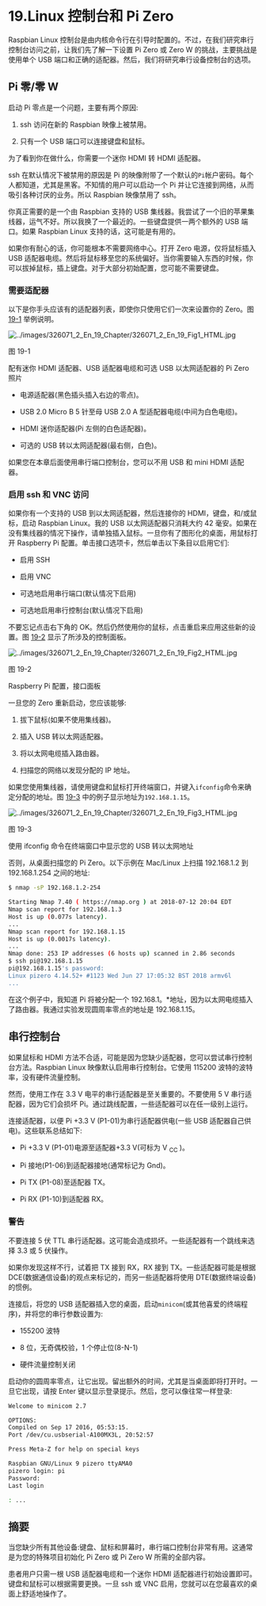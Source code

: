 # 19.Linux 控制台和 Pi Zero

Raspbian Linux 控制台是由内核命令行在引导时配置的。不过，在我们研究串行控制台访问之前，让我们先了解一下设置 Pi Zero 或 Zero W 的挑战，主要挑战是使用单个 USB 端口和正确的适配器。然后，我们将研究串行设备控制台的选项。

## Pi 零/零 W

启动 Pi 零点是一个问题，主要有两个原因:

1.  ssh 访问在新的 Raspbian 映像上被禁用。

2.  只有一个 USB 端口可以连接键盘和鼠标。

为了看到你在做什么，你需要一个迷你 HDMI 转 HDMI 适配器。

ssh 在默认情况下被禁用的原因是 Pi 的映像附带了一个默认的`Pi`帐户密码。每个人都知道，尤其是黑客。不知情的用户可以启动一个 Pi 并让它连接到网络，从而吸引各种讨厌的业务。所以 Raspbian 映像禁用了 ssh。

你真正需要的是一个由 Raspbian 支持的 USB 集线器。我尝试了一个旧的苹果集线器，运气不好。所以我换了一个最近的。一些键盘提供一两个额外的 USB 端口。如果 Raspbian Linux 支持的话，这可能是有用的。

如果你有耐心的话，你可能根本不需要网络中心。打开 Zero 电源，仅将鼠标插入 USB 适配器电缆。然后将鼠标移至您的系统偏好。当你需要输入东西的时候，你可以拔掉鼠标，插上键盘。对于大部分初始配置，您可能不需要键盘。

### 需要适配器

以下是你手头应该有的适配器列表，即使你只使用它们一次来设置你的 Zero。图 [19-1](#Fig1) 举例说明。

![../images/326071_2_En_19_Chapter/326071_2_En_19_Fig1_HTML.jpg](../images/326071_2_En_19_Chapter/326071_2_En_19_Fig1_HTML.jpg)

图 19-1

配有迷你 HDMI 适配器、USB 适配器电缆和可选 USB 以太网适配器的 Pi Zero 照片

*   电源适配器(黑色插头插入右边的零点)。

*   USB 2.0 Micro B 5 针至母 USB 2.0 A 型适配器电缆(中间为白色电缆)。

*   HDMI 迷你适配器(Pi 左侧的白色适配器)。

*   可选的 USB 转以太网适配器(最右侧，白色)。

如果您在本章后面使用串行端口控制台，您可以不用 USB 和 mini HDMI 适配器。

### 启用 ssh 和 VNC 访问

如果你有一个支持的 USB 到以太网适配器，然后连接你的 HDMI，键盘，和/或鼠标，启动 Raspbian Linux。我的 USB 以太网适配器只消耗大约 42 毫安。如果在没有集线器的情况下操作，请单独插入鼠标。一旦你有了图形化的桌面，用鼠标打开 Raspberry Pi 配置。单击接口选项卡，然后单击以下条目以启用它们:

*   启用 SSH

*   启用 VNC

*   可选地启用串行端口(默认情况下启用)

*   可选地启用串行控制台(默认情况下启用)

不要忘记点击右下角的 OK。然后仍然使用你的鼠标，点击重启来应用这些新的设置。图 [19-2](#Fig2) 显示了所涉及的控制面板。

![../images/326071_2_En_19_Chapter/326071_2_En_19_Fig2_HTML.jpg](../images/326071_2_En_19_Chapter/326071_2_En_19_Fig2_HTML.jpg)

图 19-2

Raspberry Pi 配置，接口面板

一旦您的 Zero 重新启动，您应该能够:

1.  拔下鼠标(如果不使用集线器)。

2.  插入 USB 转以太网适配器。

3.  将以太网电缆插入路由器。

4.  扫描您的网络以发现分配的 IP 地址。

如果您使用集线器，请使用键盘和鼠标打开终端窗口，并键入`ifconfig`命令来确定分配的地址。图 [19-3](#Fig3) 中的例子显示地址为`192.168.1.15`。

![../images/326071_2_En_19_Chapter/326071_2_En_19_Fig3_HTML.jpg](../images/326071_2_En_19_Chapter/326071_2_En_19_Fig3_HTML.jpg)

图 19-3

使用 ifconfig 命令在终端窗口中显示您的 USB 转以太网地址

否则，从桌面扫描您的 Pi Zero。以下示例在 Mac/Linux 上扫描 192.168.1.2 到 192.168.1.254 之间的地址:

```sh
$ nmap -sP 192.168.1.2-254

Starting Nmap 7.40 ( https://nmap.org ) at 2018-07-12 20:04 EDT
Nmap scan report for 192.168.1.3
Host is up (0.077s latency).
...
Nmap scan report for 192.168.1.15
Host is up (0.0017s latency).
...
Nmap done: 253 IP addresses (6 hosts up) scanned in 2.86 seconds
$ ssh pi@192.168.1.15
pi@192.168.1.15's password:
Linux pizero 4.14.52+ #1123 Wed Jun 27 17:05:32 BST 2018 armv6l
...

```

在这个例子中，我知道 Pi 将被分配一个 192.168.1。*地址，因为以太网电缆插入了路由器。我通过实验发现圆周率零点的地址是 192.168.1.15。

## 串行控制台

如果鼠标和 HDMI 方法不合适，可能是因为您缺少适配器，您可以尝试串行控制台方法。Raspbian Linux 映像默认启用串行控制台。它使用 115200 波特的波特率，没有硬件流量控制。

然而，使用工作在 3.3 V 电平的串行适配器是至关重要的。不要使用 5 V 串行适配器，因为它们会损坏 Pi。通过跳线配置，一些适配器可以在任一级别上运行。

连接适配器，以便 Pi +3.3 V (P1-01)为串行适配器供电(一些 USB 适配器自己供电)。这些联系总结如下:

*   Pi +3.3 V (P1-01)电源至适配器+3.3 V(可标为 V <sub>CC</sub> )。

*   Pi 接地(P1-06)到适配器接地(通常标记为 Gnd)。

*   Pi TX (P1-08)至适配器 TX。

*   Pi RX (P1-10)到适配器 RX。

### 警告

不要连接 5 伏 TTL 串行适配器。这可能会造成损坏。一些适配器有一个跳线来选择 3.3 或 5 伏操作。

如果你发现这样不行，试着把 TX 接到 RX，RX 接到 TX。一些适配器可能是根据 DCE(数据通信设备)的观点来标记的，而另一些适配器将使用 DTE(数据终端设备)的惯例。

连接后，将您的 USB 适配器插入您的桌面，启动`minicom`(或其他喜爱的终端程序)，并将您的串行参数设置为:

*   155200 波特

*   8 位，无奇偶校验，1 个停止位(8-N-1)

*   硬件流量控制关闭

启动你的圆周率零点，让它出现。留出额外的时间，尤其是当桌面即将打开时。一旦它出现，请按 Enter 键以显示登录提示。然后，您可以像往常一样登录:

```sh
Welcome to minicom 2.7

OPTIONS:
Compiled on Sep 17 2016, 05:53:15.
Port /dev/cu.usbserial-A100MX3L, 20:52:57

Press Meta-Z for help on special keys

Raspbian GNU/Linux 9 pizero ttyAMA0
pizero login: pi
Password:
Last login

: ...

```

## 摘要

当您缺少所有其他设备:键盘、鼠标和屏幕时，串行端口控制台非常有用。这通常是为您的特殊项目初始化 Pi Zero 或 Pi Zero W 所需的全部内容。

患者用户只需一根 USB 适配器电缆和一个迷你 HDMI 适配器进行初始设置即可。键盘和鼠标可以根据需要更换。一旦 ssh 或 VNC 启用，您就可以在您最喜欢的桌面上舒适地操作了。